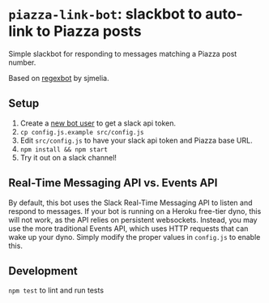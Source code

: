 `piazza-link-bot`: slackbot to auto-link to Piazza posts
==============================================

Simple slackbot for responding to messages matching a Piazza post number.

Based on [regexbot](https://github.com/sjmelia/regexbot) by sjmelia.

Setup
-----

1. Create a [new bot user](https://my.slack.com/services/new/bot) to get a slack api token.
2. `cp config.js.example src/config.js`
3. Edit `src/config.js` to have your slack api token and Piazza base URL.
4. `npm install && npm start`
5. Try it out on a slack channel!

Real-Time Messaging API vs. Events API
--------------------------------------

By default, this bot uses the Slack Real-Time Messaging API to listen and respond to messages. If your bot is running on a Heroku free-tier dyno, this will not work, as the API relies on persistent websockets. Instead, you may use the more traditional Events API, which uses HTTP requests that can wake up your dyno. Simply modify the proper values in `config.js` to enable this.

Development
-----------

`npm test` to lint and run tests
